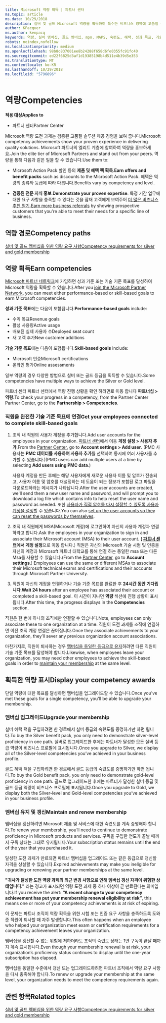 ```yaml
---
title: Microsoft 역량 획득 | 파트너 센터
ms.topic: article
ms.date: 10/29/2018
description: 실버 및 골드 Microsoft 역량을 획득하여 특수한 비즈니스 영역에 고품질 솔루션을 제공하는 귀사의 검증된 전문 지식을 보여 주세요.
author: KPacquer
ms.author: kenpacq
keywords: 역량, 실버 멤버십, 골드 멤버십, mpn, MAPS, 숙련도, 혜택, 성과 목표, 기술 목표
robots: noindex,nofollow
ms.localizationpriority: medium
ms.openlocfilehash: 98b8c837001ee8b24288f658d6fe0355fc91fc40
ms.sourcegitcommit: ed22f6825d3af1d19385198b4d511e4b39d5e353
ms.translationtype: MT
ms.contentlocale: ko-KR
ms.lasthandoff: 10/29/2018
ms.locfileid: "5796896"
---
```

<!--
•   FWLink https://go.microsoft.com/fwlink/?linkid=851080 : top of page
•   FWLink https://go.microsoft.com/fwlink/?linkid=851281: top of page (duplicate)
•   FWLink https://go.microsoft.com/fwlink/?linkid=851079: Competencies (#attainment_paths)
•   FWLink https://go.microsoft.com/fwlink/?linkid=851081: Maintain and renew membership (#maintain_membership)
•   FWLink https://go.microsoft.com/fwlink/?linkid=851082: Get your employees connected to complete skill-based goals (#associating_achievements)
•   FWLink https://go.microsoft.com/fwlink/?linkid=851083 : Achievement overrides (#achievement_override)
•   FWLink: https://go.microsoft.com/fwlink/?linkid=851236: UI link, goes to the place where you import new users. Temporarily points to the Partner Center homepage.
•   FWLink: https://go.microsoft.com/fwlink/?linkid=851607 :Will go to the docs page for Silver/Gold competency achievements. Currently goes to https://partnercenter.microsoft.com/partner/cloud-solution-provider 

 -->

# <a name="competencies"></a><span data-ttu-id="cdb44-104">역량</span><span class="sxs-lookup"><span data-stu-id="cdb44-104">Competencies</span></span>

**<span data-ttu-id="cdb44-105">적용 대상</span><span class="sxs-lookup"><span data-stu-id="cdb44-105">Applies to</span></span>**
-  <span data-ttu-id="cdb44-106">파트너 센터</span><span class="sxs-lookup"><span data-stu-id="cdb44-106">Partner Center</span></span>

<span data-ttu-id="cdb44-107">Microsoft 역량 도전 과제는 검증된 고품질 솔루션 제공 경험을 보여 줍니다.</span><span class="sxs-lookup"><span data-stu-id="cdb44-107">Microsoft competency achievements show your proven experience in delivering quality solutions.</span></span> <span data-ttu-id="cdb44-108">Microsoft 파트너의 엘리트 계층에 참여하여 역량을 홍보하세요.</span><span class="sxs-lookup"><span data-stu-id="cdb44-108">Join the elite tier of Microsoft Partners and stand out from your peers.</span></span> <span data-ttu-id="cdb44-109">역량을 통해 다음과 같은 일을 할 수 있습니다.</span><span class="sxs-lookup"><span data-stu-id="cdb44-109">Use them to:</span></span> 

*  <span data-ttu-id="cdb44-110">Microsoft Action Pack 할인 등의 **제품 및 혜택 팩 획득**.</span><span class="sxs-lookup"><span data-stu-id="cdb44-110">**Earn offers and benefit packs** such as discounts to the Microsoft Action Pack.</span></span> <span data-ttu-id="cdb44-111">혜택은 역량의 종류와 등급에 따라 다릅니다.</span><span class="sxs-lookup"><span data-stu-id="cdb44-111">Benefits vary by competency and level.</span></span> 

*  <span data-ttu-id="cdb44-112">**검증된 전문 지식 홍보**.</span><span class="sxs-lookup"><span data-stu-id="cdb44-112">**Demonstrate your proven expertise**.</span></span> <span data-ttu-id="cdb44-113">특정 기간 업무에 대한 요구 사항을 충족할 수 있다는 것을 잠재 고객에게 보여주어 [더 많은 비즈니스 추천 얻기](referrals.md).</span><span class="sxs-lookup"><span data-stu-id="cdb44-113">[Earn more business referrals](referrals.md) by showing prospective customers that you're able to meet their needs for a specific line of business.</span></span>

## <a href="" id="attainment_paths"></a> <span data-ttu-id="cdb44-114">역량 경로</span><span class="sxs-lookup"><span data-stu-id="cdb44-114">Competency paths</span></span>

[<span data-ttu-id="cdb44-115">실버 및 골드 멤버십을 위한 역량 요구 사항</span><span class="sxs-lookup"><span data-stu-id="cdb44-115">Competency requirements for silver and gold membership</span></span>](learn-about-competencies.md)

## <a name="earn-competencies"></a><span data-ttu-id="cdb44-116">역량 획득</span><span class="sxs-lookup"><span data-stu-id="cdb44-116">Earn competencies</span></span>

<span data-ttu-id="cdb44-117">[Microsoft 파트너 네트워크](mpn-overview.md)에 가입하면 성과 기준 또는 기술 기준 목표를 달성하여 Microsoft 역량을 획득할 수 있습니다.</span><span class="sxs-lookup"><span data-stu-id="cdb44-117">After you [join the Microsoft Partner Network](mpn-overview.md), you can meet either performance-based or skill-based goals to earn Microsoft competencies.</span></span> 

<span data-ttu-id="cdb44-118">**성과 기준 목표**에는 다음이 포함됩니다.</span><span class="sxs-lookup"><span data-stu-id="cdb44-118">**Performance-based goals** include:</span></span> 
* <span data-ttu-id="cdb44-119">수익 목표</span><span class="sxs-lookup"><span data-stu-id="cdb44-119">Revenue goals</span></span>
* <span data-ttu-id="cdb44-120">활성 사용량</span><span class="sxs-lookup"><span data-stu-id="cdb44-120">Active usage</span></span>
* <span data-ttu-id="cdb44-121">배포된 실제 사용자 수</span><span class="sxs-lookup"><span data-stu-id="cdb44-121">Deployed seat count</span></span>
* <span data-ttu-id="cdb44-122">새 고객 추가</span><span class="sxs-lookup"><span data-stu-id="cdb44-122">New customer additions</span></span>

<span data-ttu-id="cdb44-123">**기술 기준 목표**에는 다음이 포함됩니다.</span><span class="sxs-lookup"><span data-stu-id="cdb44-123">**Skill-based goals** include:</span></span> 
* <span data-ttu-id="cdb44-124">Microsoft 인증</span><span class="sxs-lookup"><span data-stu-id="cdb44-124">Microsoft certifications</span></span>
* <span data-ttu-id="cdb44-125">온라인 평가</span><span class="sxs-lookup"><span data-stu-id="cdb44-125">Online assessments</span></span> 

<span data-ttu-id="cdb44-126">일부 역량의 경우 다양한 방법으로 실버 또는 골드 등급을 획득할 수 있습니다.</span><span class="sxs-lookup"><span data-stu-id="cdb44-126">Some competencies have multiple ways to achieve the Silver or Gold level.</span></span>

<span data-ttu-id="cdb44-127">파트너 센터 파트너 센터에서 역량 진행 상황을 확인 하려면로 이동 합니다 **파트너십 > 역량**.</span><span class="sxs-lookup"><span data-stu-id="cdb44-127">To check your progress in a competency, from the Partner Center Partner Center, go to the **Partnership > Competencies**.</span></span> 

### <a href="" id="associating_achievements"></a><span data-ttu-id="cdb44-128">직원을 완전한 기술 기준 목표에 연결</span><span class="sxs-lookup"><span data-stu-id="cdb44-128">Get your employees connected to complete skill-based goals</span></span>

1.  <span data-ttu-id="cdb44-129">조직 내 직원의 사용자 계정을 추가합니다.</span><span class="sxs-lookup"><span data-stu-id="cdb44-129">Add user accounts for the employees in your organization.</span></span> <span data-ttu-id="cdb44-130">[파트너 센터](http://partnercenter.microsoft.com)에서 이동 **계정 설정 > 사용자 추가**.</span><span class="sxs-lookup"><span data-stu-id="cdb44-130">From the [Partner Center](http://partnercenter.microsoft.com), go to **Account settings > Add user**.</span></span> <span data-ttu-id="cdb44-131">(PMC 사용자는 **PMC 데이터를 사용하여 사용자 추가**를 선택하여 동시에 여러 사용자를 추가할 수 있습니다.)</span><span class="sxs-lookup"><span data-stu-id="cdb44-131">(PMC users can add multiple users at a time by selecting **Add users using PMC data**.)</span></span>

    <span data-ttu-id="cdb44-132">사용자 계정을 만든 후에는 해당 사용자에게 새로운 사용자 이름 및 암호가 전송되고, 사용자 이름 및 암호를 재설정하는 데 도움이 되는 정보가 포함된 로그 파일을 다운로드하라는 메시지가 나타납니다.</span><span class="sxs-lookup"><span data-stu-id="cdb44-132">After the user accounts are created, we'll send them a new user name and password, and will prompt you to download a log file which contains info to help reset the user name and password as needed.</span></span> <span data-ttu-id="cdb44-133">또한 [사용자가 직접 암호를 다시 설정할 수 있도록 사용자 계정을 설정](https://docs.microsoft.com/en-us/azure/active-directory/active-directory-passwords-getting-started)할 수 있습니다.</span><span class="sxs-lookup"><span data-stu-id="cdb44-133">You can also [set up the user accounts so they can reset the passwords by themselves](https://docs.microsoft.com/en-us/azure/active-directory/active-directory-passwords-getting-started).</span></span>

2. <span data-ttu-id="cdb44-134">조직 내 직원에게 MSA(Microsoft 계정)에 로그인하여 자신의 사용자 계정과 연결하라고 합니다.</span><span class="sxs-lookup"><span data-stu-id="cdb44-134">Ask the employees in your organization to sign in and associate their Microsoft account (MSA) to their user account.</span></span> <span data-ttu-id="cdb44-135">**( [파트너 센터](http://partnercenter.microsoft.com)에서 계정 설정**으로 이동 합니다.) 직원은 자신의 Microsoft 기술 시험 및 인증을 자신의 계정과 Microsoft 파트너 대학교를 통해 연결 하는 동일한 msa 또는 다른 Msa를 사용할 수 있습니다.</span><span class="sxs-lookup"><span data-stu-id="cdb44-135">(From the [Partner Center](http://partnercenter.microsoft.com), go to **Account settings**.) Employees can use the same or different MSAs to associate their Microsoft technical exams and certifications and their accounts through Microsoft Partner University.</span></span>

3.  <span data-ttu-id="cdb44-136">직원이 자신의 계정을 연결하거나 기술 기준 목표를 완료한 후 **24시간 동안 기다립니다**.</span><span class="sxs-lookup"><span data-stu-id="cdb44-136">**Wait 24 hours** after an employee has associated their account or completed a skill-based goal.</span></span> <span data-ttu-id="cdb44-137">이 시간이 지나면 **역량** 섹션에 진행 상황이 표시됩니다.</span><span class="sxs-lookup"><span data-stu-id="cdb44-137">After this time, the progress displays in the **Competencies** section.</span></span>

<span data-ttu-id="cdb44-138">직원은 한 번에 하나의 조직에만 연결할 수 있습니다.</span><span class="sxs-lookup"><span data-stu-id="cdb44-138">Note, employees can only associate these to one organization at a time.</span></span> <span data-ttu-id="cdb44-139">직원이 도전 과제를 조직에 연결하면 이전 조직 계정 연결은 끊어집니다.</span><span class="sxs-lookup"><span data-stu-id="cdb44-139">Once they associate achievements to your organization, they’ll sever any previous organization account associations.</span></span>

<span data-ttu-id="cdb44-140">마찬가지로, 직원이 퇴사하는 경우 [멤버십을 동일한 등급으로 유지](#maintaining_membership)하려면 다른 직원이 기술 기준 목표를 달성해야 합니다.</span><span class="sxs-lookup"><span data-stu-id="cdb44-140">Likewise, when employees leave your organization, you may need other employees to achieve the skill-based goals in order to [maintain your membership](#maintaining_membership) at the same level.</span></span>

## <a name="display-your-competency-awards"></a><span data-ttu-id="cdb44-141">획득한 역량 표시</span><span class="sxs-lookup"><span data-stu-id="cdb44-141">Display your competency awards</span></span>

<span data-ttu-id="cdb44-142">단일 역량에 대한 목표를 달성하면 멤버십을 업그레이드할 수 있습니다.</span><span class="sxs-lookup"><span data-stu-id="cdb44-142">Once you've met these goals for a single competency, you'll be able to upgrade your membership.</span></span>

### <a name="upgrade-your-membership"></a><span data-ttu-id="cdb44-143">멤버십 업그레이드</span><span class="sxs-lookup"><span data-stu-id="cdb44-143">Upgrade your membership</span></span>

<span data-ttu-id="cdb44-144">실버 혜택 팩을 구입하려면 한 경로에서 실버 등급의 숙련도를 증명하기만 하면 됩니다.</span><span class="sxs-lookup"><span data-stu-id="cdb44-144">To buy the Silver benefit pack, you only need to demonstrate silver-level proficiency in one path.</span></span> <span data-ttu-id="cdb44-145">실버로 업그레이드한 후에는 파트너가 달성한 모든 실버 등급 역량이 비즈니스 프로필에 표시됩니다.</span><span class="sxs-lookup"><span data-stu-id="cdb44-145">Once you upgrade to Silver, we display all of the Silver-level competencies you’ve achieved in your business profile.</span></span> 

<span data-ttu-id="cdb44-146">골드 혜택 팩을 구입하려면 한 경로에서 골드 등급의 숙련도를 증명하기만 하면 됩니다.</span><span class="sxs-lookup"><span data-stu-id="cdb44-146">To buy the Gold benefit pack, you only need to demonstrate gold-level proficiency in one path.</span></span> <span data-ttu-id="cdb44-147">골드로 업그레이드한 후에는 파트너가 달성한 실버 등급 및 골드 등급 역량이 비즈니스 프로필에 표시됩니다.</span><span class="sxs-lookup"><span data-stu-id="cdb44-147">Once you upgrade to Gold, we display both the Silver-level and Gold-level competencies you’ve achieved in your business profile.</span></span> 

### <a href="" id="maintain_membership"></a> <span data-ttu-id="cdb44-148">멤버십 유지 및 갱신</span><span class="sxs-lookup"><span data-stu-id="cdb44-148">Maintain and renew membership</span></span>

<span data-ttu-id="cdb44-149">멤버십을 갱신하려면 Microsoft 제품 및 서비스에 대한 숙련도를 계속 증명해야 합니다.</span><span class="sxs-lookup"><span data-stu-id="cdb44-149">To renew your membership, you’ll need to continue to demonstrate proficiency in Microsoft products and services.</span></span> <span data-ttu-id="cdb44-150">구독을 구입한 연도가 끝날 때까지 구독 상태는 그대로 유지됩니다.</span><span class="sxs-lookup"><span data-stu-id="cdb44-150">Your subscription status remains until the end of the year that you purchased it.</span></span>

<span data-ttu-id="cdb44-151">달성한 도전 과제가 만료되면 파트너 멤버십을 업그레이드 또는 같은 등급으로 갱신할 자격을 상실할 수 있습니다.</span><span class="sxs-lookup"><span data-stu-id="cdb44-151">Expired achievements may make you ineligible for upgrading or renewing your partner memberships at the same level.</span></span> 

<span data-ttu-id="cdb44-152">**"귀사가 달성한 도전 역량 과제의 최근 변경 사항으로 인해 멤버십 갱신 자격이 위험한 상태입니다."** 라는 경고가 표시되면 역량 도전 과제 중 하나 이상이 곧 만료된다는 의미입니다.</span><span class="sxs-lookup"><span data-stu-id="cdb44-152">If you receive the alert: **“A recent change to your competency achievement has put your membership renewal eligibility at risk”**, this means one or more of your competency achievements is at risk of expiring.</span></span> 

<span data-ttu-id="cdb44-153">이 문제는 파트너 조직이 역량 획득을 위한 시험 또는 인증 요구 사항을 충족하도록 도와준 직원이 퇴사할 때 자주 발생합니다.</span><span class="sxs-lookup"><span data-stu-id="cdb44-153">This often happens when an employee who helped your organization meet exam or certification requirements for a competency achievement leaves your organization.</span></span> 

<span data-ttu-id="cdb44-154">멤버십을 갱신할 수 없는 위험에 처하더라도 조직의 숙련도 상태는 1년 구독이 끝날 때까지 계속 표시됩니다.</span><span class="sxs-lookup"><span data-stu-id="cdb44-154">Even though your membership renewal is at risk, your organization’s proficiency status continues to display until the one-year subscription has elapsed.</span></span>

<span data-ttu-id="cdb44-155">멤버십을 동일한 수준에서 갱신 또는 업그레이드하려면 파트너 조직에서 역량 요구 사항을 다시 충족해야 합니다.</span><span class="sxs-lookup"><span data-stu-id="cdb44-155">To renew or upgrade your membership at the same level, your organization needs to meet the competency requirements again.</span></span>

## <a name="related-topics"></a><span data-ttu-id="cdb44-156">관련 항목</span><span class="sxs-lookup"><span data-stu-id="cdb44-156">Related topics</span></span>

[<span data-ttu-id="cdb44-157">실버 및 골드 멤버십을 위한 역량 요구 사항</span><span class="sxs-lookup"><span data-stu-id="cdb44-157">Competency requirements for silver and gold membership</span></span>](learn-about-competencies.md)